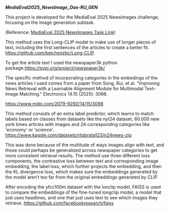 ***MediaEval2025_NewsImage_Das-RU_GEN***

This project is developed for the MediaEval 2025 NewsImages challenge, focusing on the image generation subtask.

(Reference: [MediaEval 2025 NewsImages Task Link](https://multimediaeval.github.io/editions/2025/tasks/newsimages/))

This method uses the Long-CLIP model to make use of longer pieces of text, including the first sentences of the articles to create a better fit. 
https://github.com/beichenzbc/Long-CLIP. 

To get the article text I used the newspaper3k python package.https://pypi.org/project/newspaper3k/

The specific method of incorporating categories in the embedings of the news articles I used comes from a paper from Song, Rui, et al. "Improving News Retrieval with a Learnable Alignment Module for Multimodal Text–Image Matching." Electronics 14.15 (2025): 3098.  

https://www.mdpi.com/2079-9292/14/15/3098 

This method consists of an extra label predictor, which learns to match labels based on classes from datasets like the nyt24 dataset, 60.000 new york times articles with images and 24 corresponding categories like 'economy' or 'science'. 
https://www.kaggle.com/datasets/ritabrata123/n24news-zip

This was done because of the multitude of ways images align with text, and those could perhaps be generalized across newspaper categories to get more consistent retrieval results. The method use three different loss components, the contrastive loss between text and corresponding image embedding, the label loss, which further projects the embedding, and then the KL divergence loss, which makes sure the embeddings generated by the model aren’t too far from the original embeddings generated by CLIP. 

After encoding the yfcc100m dataset with the lonclip model, FAISS is used to compare the embeddings of the fine-tuned longclip model, a model that just uses headlines, and one that just uses text to see which images they retrieve.
https://github.com/facebookresearch/faiss
 
